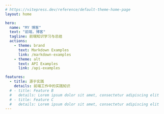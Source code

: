 ```yaml
---
# https://vitepress.dev/reference/default-theme-home-page
layout: home

hero:
  name: "MY 博客"
  text: "前端，博客"
  tagline: 前端知识学习与总结
  actions:
    - theme: brand
      text: Markdown Examples
      link: /markdown-examples
    - theme: alt
      text: API Examples
      link: /api-examples

features:
  - title: 源于实践
    details: 前端工作中的实践知识
  # - title: Feature B
  #   details: Lorem ipsum dolor sit amet, consectetur adipiscing elit
  # - title: Feature C
  #   details: Lorem ipsum dolor sit amet, consectetur adipiscing elit
---
```


